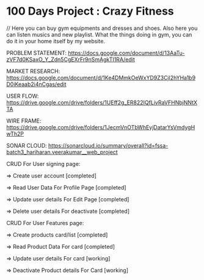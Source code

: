 # 100 Days Project : Crazy Fitness
//
Here you can buy gym equipments and dresses and shoes.
Also here you can listen musics and new playlist.
What the things doing in gym, you can do it in your home itself by my website.





PROBLEM STATEMENT: https://docs.google.com/document/d/13AaTu-zVF7d0KSaxO_Y_Zdn5CgEXrFr9nSmAgkTI1RA/edit



MARKET RESEARCH: https://docs.google.com/document/d/1Ke4DMmkOeWxYD9Z3Cjl2hYHa1b9D0iKeaab2i4nCgas/edit



USER FLOW: https://drive.google.com/drive/folders/1UEff2g_ER822IQfLivRaVFHNbjNNtXTA




WIRE FRAME: https://drive.google.com/drive/folders/1JecmVnOTbWhEyjDatarYsVmdygHwTh2P



SONAR CLOUD: https://sonarcloud.io/summary/overall?id=fssa-batch3_hariharan.veerakumar__web_project




CRUD For User signing page:



=> Create user account [completed]



=> Read User Data For Profile Page [completed]


=> Update user details For Edit Page [completed]



=> Delete user details For deactivate [completed]


CRUD For User Features page:



=> Create products card/list [completed]



=> Read Product Data For card [completed]




=> Update user details For card [working]



=> Deactivate Product details For Card [working]
                      
                      


